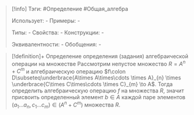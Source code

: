 > [!info]
> Тэги: #Определение #Общая_алгебра 
> 
> Использует: *-*
> Примеры: *-*
> 
> Типы: *-*
> Свойства: *-*
> Конструкции: *-*
> 
> Эквивалентности: *-*
> Обобщения: *-*

> [!definition]+ Определение определения (задания) алгебраической операции на множестве
> Рассмотрим непустое множество $R = A^n + C^m$ и алгебраическую операцию $f\colon D\subseteq\underbrace{A\times A\times\cdots \times A}_{n} \times \underbrace{C\times C\times\cdots \times C}_{m} \to A$. Тогда определить алгебраическую операцию $f$ на множества $R$, значит присвоить определенный элемент $b \in A$ каждой паре элементов $(a_1 ... a_n, c_1 ... c_m) \in (A^n + C^m)$ множества $R$.